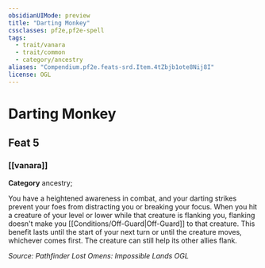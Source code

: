 ```yaml
---
obsidianUIMode: preview
title: "Darting Monkey"
cssclasses: pf2e,pf2e-spell
tags:
  - trait/vanara
  - trait/common
  - category/ancestry
aliases: "Compendium.pf2e.feats-srd.Item.4tZbjb1ote8Nij8I"
license: OGL
---
```

# Darting Monkey
## Feat 5
### [[vanara]]

**Category** ancestry; 




You have a heightened awareness in combat, and your darting strikes prevent your foes from distracting you or breaking your focus. When you hit a creature of your level or lower while that creature is flanking you, flanking doesn't make you [[Conditions/Off-Guard|Off-Guard]] to that creature. This benefit lasts until the start of your next turn or until the creature moves, whichever comes first. The creature can still help its other allies flank.

*Source: Pathfinder Lost Omens: Impossible Lands*
*OGL*